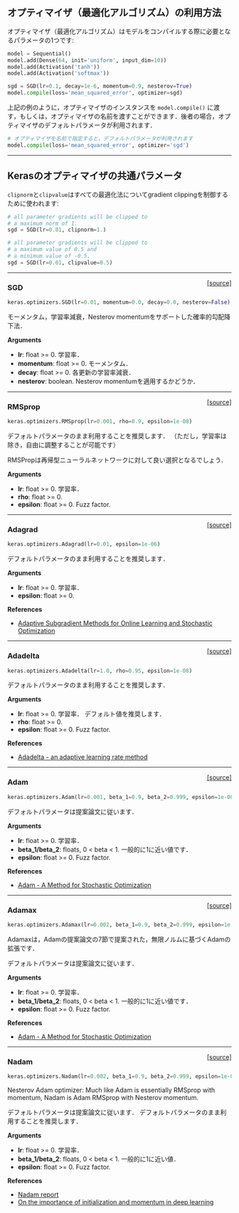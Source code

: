 
## オプティマイザ（最適化アルゴリズム）の利用方法

オプティマイザ（最適化アルゴリズム）はモデルをコンパイルする際に必要となるパラメータの1つです:

```python
model = Sequential()
model.add(Dense(64, init='uniform', input_dim=10))
model.add(Activation('tanh'))
model.add(Activation('softmax'))

sgd = SGD(lr=0.1, decay=1e-6, momentum=0.9, nesterov=True)
model.compile(loss='mean_squared_error', optimizer=sgd)
```

上記の例のように，オプティマイザのインスタンスを `model.compile()` に渡す，もしくは，オプティマイザの名前を渡すことができます．後者の場合，オプティマイザのデフォルトパラメータが利用されます．

```python
# オプティマイザを名前で指定すると，デフォルトパラメータが利用されます
model.compile(loss='mean_squared_error', optimizer='sgd')
```

----

## Kerasのオプティマイザの共通パラメータ

`clipnorm`と`clipvalue`はすべての最適化法についてgradient clippingを制御するために使われます:

```python
# all parameter gradients will be clipped to
# a maximum norm of 1.
sgd = SGD(lr=0.01, clipnorm=1.)
```

```python
# all parameter gradients will be clipped to
# a maximum value of 0.5 and
# a minimum value of -0.5.
sgd = SGD(lr=0.01, clipvalue=0.5)
```

----

<span style="float:right;">[[source]](https://github.com/fchollet/keras/blob/master/keras/optimizers.py#L120)</span>
### SGD

```python
keras.optimizers.SGD(lr=0.01, momentum=0.0, decay=0.0, nesterov=False)
```

モーメンタム，学習率減衰，Nesterov momentumをサポートした確率的勾配降下法．

__Arguments__

- __lr__: float >= 0. 学習率．
- __momentum__: float >= 0. モーメンタム．
- __decay__: float >= 0. 各更新の学習率減衰．
- __nesterov__: boolean. Nesterov momentumを適用するかどうか．

----

<span style="float:right;">[[source]](https://github.com/fchollet/keras/blob/master/keras/optimizers.py#L174)</span>
### RMSprop

```python
keras.optimizers.RMSprop(lr=0.001, rho=0.9, epsilon=1e-08)
```

デフォルトパラメータのまま利用することを推奨します．
（ただし，学習率は除き，自由に調整することが可能です）

RMSPropは再帰型ニューラルネットワークに対して良い選択となるでしょう．

__Arguments__

- __lr__: float >= 0. 学習率．
- __rho__: float >= 0.
- __epsilon__: float >= 0. Fuzz factor.

----

<span style="float:right;">[[source]](https://github.com/fchollet/keras/blob/master/keras/optimizers.py#L223)</span>
### Adagrad

```python
keras.optimizers.Adagrad(lr=0.01, epsilon=1e-06)
```

デフォルトパラメータのまま利用することを推奨します．

__Arguments__

- __lr__: float >= 0. 学習率．
- __epsilon__: float >= 0.


__References__

- [Adaptive Subgradient Methods for Online Learning and Stochastic Optimization](http://www.jmlr.org/papers/volume12/duchi11a/duchi11a.pdf)

----

<span style="float:right;">[[source]](https://github.com/fchollet/keras/blob/master/keras/optimizers.py#L266)</span>
### Adadelta

```python
keras.optimizers.Adadelta(lr=1.0, rho=0.95, epsilon=1e-08)
```

デフォルトパラメータのまま利用することを推奨します．

__Arguments__

- __lr__: float >= 0. 学習率．
	デフォルト値を推奨します．
- __rho__: float >= 0.
- __epsilon__: float >= 0. Fuzz factor.

__References__

- [Adadelta - an adaptive learning rate method](http://arxiv.org/abs/1212.5701)

----

<span style="float:right;">[[source]](https://github.com/fchollet/keras/blob/master/keras/optimizers.py#L322)</span>
### Adam

```python
keras.optimizers.Adam(lr=0.001, beta_1=0.9, beta_2=0.999, epsilon=1e-08)
```

デフォルトパラメータは提案論文に従います．

__Arguments__

- __lr__: float >= 0. 学習率．
- __beta_1/beta_2__: floats, 0 < beta < 1. 一般的に1に近い値です．
- __epsilon__: float >= 0. Fuzz factor.

__References__

- [Adam - A Method for Stochastic Optimization](http://arxiv.org/abs/1412.6980v8)

----

<span style="float:right;">[[source]](https://github.com/fchollet/keras/blob/master/keras/optimizers.py#L381)</span>
### Adamax

```python
keras.optimizers.Adamax(lr=0.002, beta_1=0.9, beta_2=0.999, epsilon=1e-08)
```
 
Adamaxは，Adamの提案論文の7節で提案された，無限ノルムに基づくAdamの拡張です．

デフォルトパラメータは提案論文に従います．

__Arguments__

- __lr__: float >= 0. 学習率．
- __beta_1/beta_2__: floats, 0 < beta < 1. 一般的に1に近い値です．
- __epsilon__: float >= 0. Fuzz factor.

__References__

- [Adam - A Method for Stochastic Optimization](http://arxiv.org/abs/1412.6980v8)

----

<span style="float:right;">[[source]](https://github.com/fchollet/keras/blob/master/keras/optimizers.py#L444)</span>
### Nadam

```python
keras.optimizers.Nadam(lr=0.002, beta_1=0.9, beta_2=0.999, epsilon=1e-08, schedule_decay=0.004)
```

Nesterov Adam optimizer: Much like Adam is essentially RMSprop with momentum, Nadam is Adam RMSprop with Nesterov momentum.

デフォルトパラメータは提案論文に従います．
デフォルトパラメータのまま利用することを推奨します．

__Arguments__

- __lr__: float >= 0. 学習率．
- __beta_1/beta_2__: floats, 0 < beta < 1. 一般的に1に近い値．
- __epsilon__: float >= 0. Fuzz factor.

__References__

- [Nadam report](http://cs229.stanford.edu/proj2015/054_report.pdf)
- [On the importance of initialization and momentum in deep learning](http://www.cs.toronto.edu/~fritz/absps/momentum.pdf)
